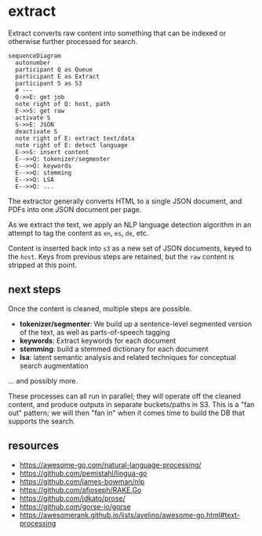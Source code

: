 # extract

Extract converts raw content into something that can be indexed or otherwise further processed for search.


```mermaid
sequenceDiagram
  autonumber
  participant Q as Queue
  participant E as Extract
  participant S as S3
  # ---
  Q->>E: get job
  note right of Q: host, path 
  E->>S: get raw
  activate S
  S->>E: JSON
  deactivate S
  note right of E: extract text/data
  note right of E: detect language
  E->>S: insert content
  E-->>Q: tokenizer/segmenter
  E-->>Q: keywords
  E-->>Q: stemming
  E-->>Q: LSA
  E-->>Q: ...
```

The extractor generally converts HTML to a single JSON document, and PDFs into one JSON document per page.

As we extract the text, we apply an NLP language detection algorithm in an attempt to tag the content as `en`, `es`, `de`, etc.

Content is inserted back into `s3` as a new set of JSON documents, keyed to the `host`. Keys from previous steps are retained, but the `raw` content is stripped at this point.

## next steps

Once the content is cleaned, multiple steps are possible.

* **tokenizer/segmenter**: We build up a sentence-level segmented version of the text, as well as parts-of-speech tagging
* **keywords**: Extract keywords for each document
* **stemming**: build a stemmed dictionary for each document
* **lsa**: latent semantic analysis and related techniques for conceptual search augmentation

... and possibly more.

These processes can all run in parallel; they will operate off the cleaned content, and produce outputs in separate buckets/paths in S3. This is a "fan out" pattern; we will then "fan in" when it comes time to build the DB that supports the search.

## resources

* https://awesome-go.com/natural-language-processing/
* https://github.com/pemistahl/lingua-go
* https://github.com/james-bowman/nlp
* https://github.com/afjoseph/RAKE.Go
* https://github.com/jdkato/prose/
* https://github.com/gorse-io/gorse
* https://awesomerank.github.io/lists/avelino/awesome-go.html#text-processing